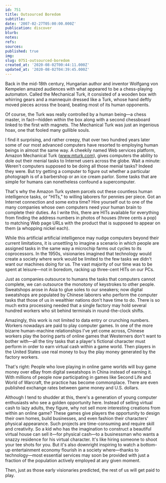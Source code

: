 ```yaml
---
id: 751
title: Outsourced Boredom
subtitle: 
date: '2007-02-27T05:00:00.000Z'
publication: discover
blurb: 
notes: 
refs: 
sources: 
published: true
img: 
slug: 0751-outsourced-boredom
created_at: '2020-08-02T00:44:11.000Z'
updated_at: '2020-08-02T04:39:45.000Z'
---
```

Back in the mid-18th century, Hungarian author and inventor Wolfgang von Kempelen amazed audiences with what appeared to be a chess-playing automaton. Called the Mechanical Turk, it consisted of a wooden box with whirring gears and a mannequin dressed like a Turk, whose hand deftly moved pieces across the board, beating most of its human opponents.

Of course, the Turk was really controlled by a human being—a chess master, in fact—hidden within the box along with a second chessboard linked to the first with magnets. The Mechanical Turk was just an ingenious hoax, one that fooled many gullible souls.

I find it surprising, and rather creepy, that over two hundred years later some of our most advanced computers have resorted to employing human beings in almost the same way. A cheekily named Web services platform, Amazon Mechanical Turk (www.mturk.com), gives computers the ability to dole out their menial tasks to Internet users across the globe. Wait a minute: Weren't computers supposed to be doing all those menial tasks? Indeed they were. But try getting a computer to figure out whether a particular photograph is of a barbershop or an ice cream parlor. Some tasks that are simple for humans can nonetheless confound a supercomputer.

That's why the Amazon Turk system parcels out these countless human intelligence tasks, or "HITs," to willing laborers for pennies per piece. Got an Internet connection and some extra time? Hire yourself out to one of the many companies whose own computers need your human brain to complete their duties. As I write this, there are HITs available for everything from finding the address numbers in photos of houses (three cents a pop) to matching Web page URLs with the product that is supposed to appear on them (a whopping nickel each).

While this artificial artificial intelligence may nudge computers beyond their current limitations, it is unsettling to imagine a scenario in which people are assigned tasks in the same way a microchip farms out cycles to its coprocessors. In the 1950s, visionaries imagined that technology would create a society where work would be limited to the few tasks we didn't want our machines doing for us. The vast majority of our time was to be spent at leisure—not in boredom, racking up three-cent HITs on our PCs.

Just as companies outsource to humans the tasks that computers cannot complete, we can outsource the monotony of keystrokes to other people. Sweatshops arose in Asia to glue soles to our sneakers; now digital sweatshops are populated by Chinese laborers who perform the computer tasks that those of us in wealthier nations don't have time to do. There is so much extra processing needed that a single factory may hold several hundred workers who sit behind terminals in round-the-clock shifts.

Amazingly, this work is not limited to data entry or crunching numbers. Workers nowadays are paid to play computer games. In one of the more bizarre human-machine relationships I've yet come across, Chinese workers play the boring parts of online games that Westerners don't want to bother with—all the tiny tasks that a player's fictional character must perform in order to earn virtual cash within a game world. Then players in the United States use real money to buy the play money generated by the factory workers.

That's right: People who love playing in online game worlds will buy game money over eBay from digital sweatshops in China instead of earning it. With millions of people now participating in games like Second Life and World of Warcraft, the practice has become commonplace. There are even published exchange rates between game money and U.S. dollars.

Although I tend to shudder at this, there's a generation of young computer enthusiasts who see a golden opportunity here. Instead of selling virtual cash to lazy adults, they figure, why not sell more interesting creations from within an online game? These games give players the opportunity to design their own homes, build businesses, and even fashion their characters' physical appearance. Such projects are time-consuming and require skill and creativity. So a kid who has the imagination to construct a beautiful virtual house can sell it—for physical cash—to a businessman who wants a snazzy residence for his virtual character. It's like hiring someone to shoot your tee shots for you. But it's also downright inspiring to watch a bottom-up entertainment economy flourish in a society where—thanks to technology—most essential services may soon be provided with just a fraction of the population actively employed at any given moment.

Then, just as those early visionaries predicted, the rest of us will get paid to play.
